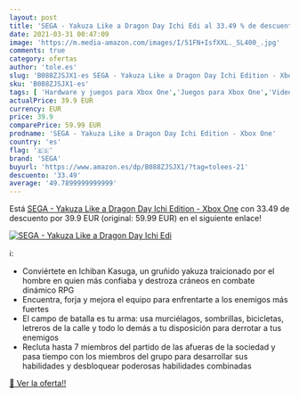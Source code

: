```yaml
---
layout: post
title: 'SEGA - Yakuza Like a Dragon Day Ichi Edi al 33.49 % de descuento'
date: 2021-03-31 00:47:09
image: 'https://m.media-amazon.com/images/I/51FN+IsfXXL._SL400_.jpg'
comments: true
category: ofertas
author: 'tole.es'
slug: 'B088ZJSJX1-es SEGA - Yakuza Like a Dragon Day Ichi Edition - Xbox One'
sku: 'B088ZJSJX1-es'
tags: [ 'Hardware y juegos para Xbox One','Juegos para Xbox One','Videojuegos','sega','xbox', ]
actualPrice: 39.9 EUR
currency: EUR
price: 39.9
comparePrice: 59.99 EUR
prodname: 'SEGA - Yakuza Like a Dragon Day Ichi Edition - Xbox One'
country: 'es'
flag: '🇪🇸'
brand: 'SEGA'
buyurl: 'https://www.amazon.es/dp/B088ZJSJX1/?tag=tolees-21'
descuento: '33.49'
average: '49.7899999999999'
---
```


Está [SEGA - Yakuza Like a Dragon Day Ichi Edition - Xbox One](https://www.amazon.es/dp/B088ZJSJX1/?tag=tolees-21) con 33.49 de descuento por 39.9 EUR (original: 59.99 EUR) en el siguiente enlace!

[![SEGA - Yakuza Like a Dragon Day Ichi Edi](https://m.media-amazon.com/images/I/51FN+IsfXXL._SL400_.jpg)](https://www.amazon.es/dp/B088ZJSJX1/?tag=tolees-21)

ℹ️:

- Conviértete en Ichiban Kasuga, un gruñido yakuza traicionado por el hombre en quien más confiaba y destroza cráneos en combate dinámico RPG
- Encuentra, forja y mejora el equipo para enfrentarte a los enemigos más fuertes
- El campo de batalla es tu arma: usa murciélagos, sombrillas, bicicletas, letreros de la calle y todo lo demás a tu disposición para derrotar a tus enemigos
- Recluta hasta 7 miembros del partido de las afueras de la sociedad y pasa tiempo con los miembros del grupo para desarrollar sus habilidades y desbloquear poderosas habilidades combinadas

[🛒 Ver la oferta!!](https://www.amazon.es/dp/B088ZJSJX1/?tag=tolees-21)
